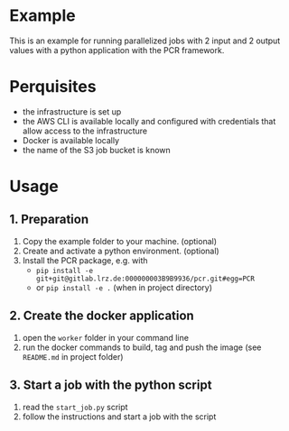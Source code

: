 # Example

This is an example for running parallelized jobs with 2 input and 2 output values with a python application with the PCR framework.

# Perquisites
* the infrastructure is set up
* the AWS CLI is available locally and configured with credentials that allow access to the infrastructure
* Docker is available locally
* the name of the S3 job bucket is known

# Usage

## 1. Preparation
1. Copy the example folder to your machine.  (optional)
2. Create and activate a python environment. (optional)
3. Install the PCR package, e.g. with
    * `pip install -e git+git@gitlab.lrz.de:000000003B9B9936/pcr.git#egg=PCR`
    * or `pip install -e .` (when in project directory)


## 2. Create the docker application
1. open the `worker` folder in your command line
2. run the docker commands to build, tag and push the image (see `README.md` in project folder)

## 3. Start a job with the python script
1. read the `start_job.py` script
2. follow the instructions and start a job with the script
